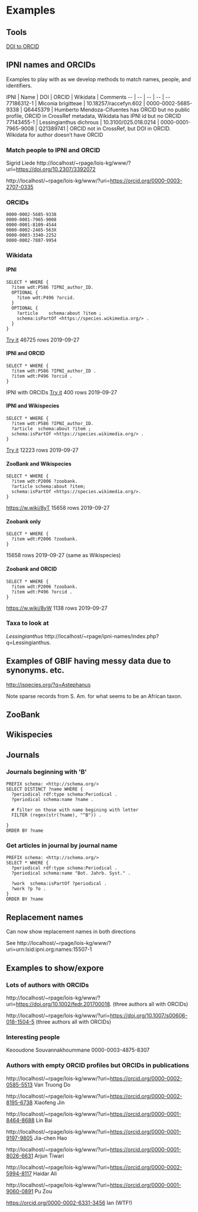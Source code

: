 # Examples

## Tools

[DOI to ORCID](https://enchanting-bongo.glitch.me)

## IPNI names and ORCIDs

Examples to play with as we develop methods to match names, people, and identifiers.

IPNI | Name | DOI | ORCID | Wikidata | Comments
-- | -- | -- | -- |  --
77186312-1 | Miconia brigitteae | 10.18257/raccefyn.602 | 0000-0002-5685-9338 | Q6445379 | Humberto Mendoza-Cifuentes has ORCID but no public profile, ORCID in CrossRef metadata, Wikidata has IPNI id but no ORCID
77143455-1 | 	Lessingianthus dichrous | 10.3100/025.018.0214 | 0000-0001-7965-9008 | Q21389741 | ORCID not in CrossRef, but DOI in ORCID. Wikidata for author doesn’t have ORCID

### Match people to IPNI and ORCID

Sigrid Liede http://localhost/~rpage/lois-kg/www/?uri=https://doi.org/10.2307/3392072

http://localhost/~rpage/lois-kg/www/?uri=https://orcid.org/0000-0003-2707-0335


### ORCIDs

```
0000-0002-5685-9338
0000-0001-7965-9008
0000-0001-8109-4544
0000-0002-2465-563X
0000-0003-3340-2252
0000-0002-7887-9954
```

### Wikidata

#### IPNI

```
SELECT * WHERE {
  ?item wdt:P586 ?IPNI_author_ID.
  OPTIONAL { 
    ?item wdt:P496 ?orcid.
  }
  OPTIONAL { 
    ?article 	schema:about ?item ;
    schema:isPartOf <https://species.wikimedia.org/> .
  }
}
```

[Try it](https://w.wiki/8yL) 46725 rows 2019-09-27

#### IPNI and ORCID

```
SELECT * WHERE {
  ?item wdt:P586 ?IPNI_author_ID .
  ?item wdt:P496 ?orcid .
}
```

IPNI with ORCIDs [Try it](https://w.wiki/8yN) 400 rows 2019-09-27

#### IPNI and Wikispecies

```
SELECT * WHERE {
  ?item wdt:P586 ?IPNI_author_ID.
  ?article 	schema:about ?item ;
  schema:isPartOf <https://species.wikimedia.org/> .
}
```

[Try it](https://w.wiki/8yQ) 12223 rows 2019-09-27


#### ZooBank and Wikispecies

```
SELECT * WHERE {
  ?item wdt:P2006 ?zoobank.
  ?article schema:about ?item;
  schema:isPartOf <https://species.wikimedia.org/>.
}
```

https://w.wiki/8yT 15658 rows 2019-09-27

#### Zoobank only

```
SELECT * WHERE {
  ?item wdt:P2006 ?zoobank.
}
```
15658 rows 2019-09-27 (same as Wikispecies)

#### Zoobank and ORCID

```
SELECT * WHERE {
  ?item wdt:P2006 ?zoobank.
  ?item wdt:P496 ?orcid .
}
```

https://w.wiki/8yW 1138 rows 2019-09-27



### Taxa to look at 

_Lessingianthus_ http://localhost/~rpage/ipni-names/index.php?q=Lessingianthus. 

## Examples of GBIF having messy data due to synonyms. etc.

http://ispecies.org/?q=Astephanus

Note sparse records from S. Am. for what seems to be an African taxon.

## ZooBank


## Wikispecies


## Journals

### Journals beginning with 'B'


```
PREFIX schema: <http://schema.org/>
SELECT DISTINCT ?name WHERE { 
  ?periodical rdf:type schema:Periodical .
  ?periodical schema:name ?name .
  
  # Filter on those with name begining with letter
  FILTER (regex(str(?name), "^B")) .
  
}
ORDER BY ?name
```

### Get articles in journal by journal name

```
PREFIX schema: <http://schema.org/>
SELECT * WHERE { 
  ?periodical rdf:type schema:Periodical .
  ?periodical schema:name "Bot. Jahrb. Syst." .

  ?work  schema:isPartOf ?periodical .  
  ?work ?p ?o .
}
ORDER BY ?name
```

## Replacement names

Can now show replacement names in both directions

See http://localhost/~rpage/lois-kg/www/?uri=urn:lsid:ipni.org:names:15507-1


## Examples to show/expore

### Lots of authors with ORCIDs

http://localhost/~rpage/lois-kg/www/?uri=https://doi.org/10.1002/fedr.201700018. (three authors all with ORCIDs)

http://localhost/~rpage/lois-kg/www/?uri=https://doi.org/10.1007/s00606-018-1504-5  (three authors all with ORCIDs)

### Interesting people

Keooudone Souvannakhoummane 0000-0003-4875-8307 



### Authors with empty ORCID profiles but ORCIDs in publications

http://localhost/~rpage/lois-kg/www/?uri=https://orcid.org/0000-0002-0585-5513 Van Truong Do

http://localhost/~rpage/lois-kg/www/?uri=https://orcid.org/0000-0002-8195-6738 Xiaofeng Jin

http://localhost/~rpage/lois-kg/www/?uri=https://orcid.org/0000-0001-8464-8688 Lin Bai

http://localhost/~rpage/lois-kg/www/?uri=https://orcid.org/0000-0001-9197-9805 Jia-chen Hao

http://localhost/~rpage/lois-kg/www/?uri=https://orcid.org/0000-0001-8026-6631 Arjun Tiwari

http://localhost/~rpage/lois-kg/www/?uri=https://orcid.org/0000-0002-5994-8117 Haidar Ali

http://localhost/~rpage/lois-kg/www/?uri=https://orcid.org/0000-0001-9060-0891 Pu Zou

https://orcid.org/0000-0002-6331-3456 Ian (WTF!)







